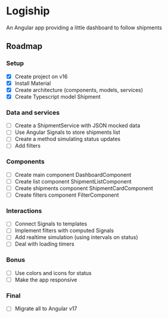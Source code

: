 # Logiship

An Angular app providing a little dashboard to follow shipments

## Roadmap

### Setup

- [x] Create project on v16
- [x] Install Material
- [x] Create architecture (components, models, services)
- [x] Create Typescript model Shipment

### Data and services

- [ ] Create a ShipmentService with JSON mocked data
- [ ] Use Angular Signals to store shipments list
- [ ] Create a method simulating status updates
- [ ] Add filters

### Components

- [ ] Create main component DashboardComponent
- [ ] Create list component ShipmentListComponent
- [ ] Create shipments component ShipmentCardComponent
- [ ] Create filters component FilterComponent

### Interactions

- [ ] Connect Signals to templates
- [ ] Implement filters with computed Signals
- [ ] Add realtime simulation (using intervals on status)
- [ ] Deal with loading timers

### Bonus

- [ ] Use colors and icons for status
- [ ] Make the app responsive

### Final

- [ ] Migrate all to Angular v17
